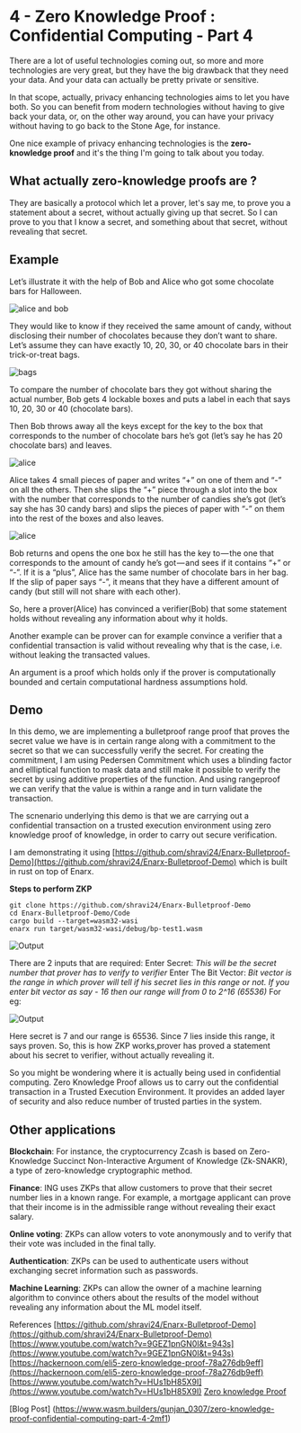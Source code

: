# 4 - Zero Knowledge Proof : Confidential Computing - Part 4

There are a lot of useful technologies coming out, so more and more technologies are very great, but they have the big drawback that they need your data. And your data can actually be pretty private or sensitive.

In that scope, actually, privacy enhancing technologies aims to let you have both. So you can benefit from modern technologies without having to give back your data, or, on the other way around, you can have your privacy without having to go back to the Stone Age, for instance. 

One nice example of privacy enhancing technologies is the **zero-knowledge proof** and it's the thing I'm going to talk about you today.

## What actually zero-knowledge proofs are ?

They are basically a protocol which let a prover, let's say me, to prove you a statement about a secret, without actually giving up that secret. So I can prove to you that I know a secret, and something about that secret, without revealing that secret.

## Example

Let’s illustrate it with the help of Bob and Alice who got some chocolate bars for Halloween.

![alice and bob](https://www.wasm.builders/remoteimages/uploads/articles/tr657rv5oydeghdmksfx.png)

They would like to know if they received the same amount of candy, without disclosing their number of chocolates because they don’t want to share. 
Let’s assume they can have exactly 10, 20, 30, or 40 chocolate bars in their trick-or-treat bags.

![bags](https://www.wasm.builders/remoteimages/uploads/articles/040zsc8e899pdte8vp7e.png)

To compare the number of chocolate bars they got without sharing the actual number, Bob gets 4 lockable boxes and puts a label in each that says 10, 20, 30 or 40 (chocolate bars).

Then Bob throws away all the keys except for the key to the box that corresponds to the number of chocolate bars he’s got (let’s say he has 20 chocolate bars) and leaves.

![alice](https://www.wasm.builders/remoteimages/uploads/articles/0w50f5s7izrs8ru4ygkn.png)

Alice takes 4 small pieces of paper and writes “+” on one of them and “-” on all the others. Then she slips the “+” piece through a slot into the box with the number that corresponds to the number of candies she’s got (let’s say she has 30 candy bars) and slips the pieces of paper with “-” on them into the rest of the boxes and also leaves.

![alice](https://www.wasm.builders/remoteimages/uploads/articles/630086cju6pxylrzvt33.png)

Bob returns and opens the one box he still has the key to — the one that corresponds to the amount of candy he’s got — and sees if it contains “+” or “-”. If it is a “plus”, Alice has the same number of chocolate bars in her bag. If the slip of paper says “-”, it means that they have a different amount of candy (but still will not share with each other).

So, here a prover(Alice) has convinced a verifier(Bob) that some statement holds without revealing any information about why it holds. 

Another example can be prover can for example convince a verifier that a confidential transaction is valid without revealing why that is the case, i.e. without leaking the transacted values.
 
An argument is a proof which holds only if the prover is computationally bounded and certain computational hardness assumptions hold. 

## Demo

In this demo, we are implementing a bulletproof range proof that proves the secret value we have is in certain range along with a commitment to the secret so that we can successfully verify the secret. For creating the commitment, I am using Pedersen Commitment which uses a blinding factor and ellliptical function to mask data and still make it possible to verify the secret by using additive properties of the function. And using rangeproof we can verify that the value is within a range and in turn validate the transaction.

The scnenario underlying this demo is that we are carrying out a confidential transaction on a trusted execution environment using zero knowledge proof of knowledge, in order to carry out secure verification.

I am demonstrating it using [https://github.com/shravi24/Enarx-Bulletproof-Demo](https://github.com/shravi24/Enarx-Bulletproof-Demo) which is built in rust on top of Enarx. 

**Steps to perform ZKP**

```
git clone https://github.com/shravi24/Enarx-Bulletproof-Demo
cd Enarx-Bulletproof-Demo/Code
cargo build --target=wasm32-wasi
enarx run target/wasm32-wasi/debug/bp-test1.wasm

```

![Output](https://www.wasm.builders/remoteimages/uploads/articles/vyfketkao8ew1gczgm5y.png)

There are 2 inputs that are required:
Enter Secret:
_This will be the secret number that prover has to verify to verifier_
Enter The Bit Vector: 
_Bit vector is the range in which prover will tell if his secret lies in this range or not. If you enter bit vector as say - 16 then our range will from 0 to 2^16 (65536)_
For eg: 

![Output](https://www.wasm.builders/remoteimages/uploads/articles/madb4tff7bnu7u6uh4uf.png)

Here secret is 7 and our range is 65536. Since 7 lies inside this range, it says proven.
So, this is how ZKP works,prover has proved a statement about his secret to verifier, without actually revealing it.

So you might be wondering where it is actually being used in confidential computing. Zero Knowledge Proof allows us to carry out the confidential transaction in a Trusted Execution Environment. It provides an added layer of security and also reduce number of trusted parties in the system.

## Other applications

**Blockchain**: For instance, the cryptocurrency Zcash is based on Zero-Knowledge Succinct Non-Interactive Argument of Knowledge (Zk-SNAKR), a type of zero-knowledge cryptographic method.

**Finance**: ING uses ZKPs that allow customers to prove that their secret number lies in a known range. For example, a mortgage applicant can prove that their income is in the admissible range without revealing their exact salary.

**Online voting**: ZKPs can allow voters to vote anonymously and to verify that their vote was included in the final tally.

**Authentication**: ZKPs can be used to authenticate users without exchanging secret information such as passwords.

**Machine Learning**: ZKPs can allow the owner of a machine learning algorithm to convince others about the results of the model without revealing any information about the ML model itself.

References 
[https://github.com/shravi24/Enarx-Bulletproof-Demo](https://github.com/shravi24/Enarx-Bulletproof-Demo)
[https://www.youtube.com/watch?v=9GEZ1pnGN0I&t=943s](https://www.youtube.com/watch?v=9GEZ1pnGN0I&t=943s)
[https://hackernoon.com/eli5-zero-knowledge-proof-78a276db9eff](https://hackernoon.com/eli5-zero-knowledge-proof-78a276db9eff)
[https://www.youtube.com/watch?v=HUs1bH85X9I](https://www.youtube.com/watch?v=HUs1bH85X9I)
[Zero knowledge Proof](https://research.aimultiple.com/zero-knowledge-proofs/#:~:text=Zero%2Dknowledge%20proofs%20can%20be,lead%20to%20deanonymization%20of%20users.)

[Blog Post] (https://www.wasm.builders/gunjan_0307/zero-knowledge-proof-confidential-computing-part-4-2mf1)
